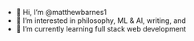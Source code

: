 - 👋 Hi, I’m @matthewbarnes1
- 👀 I’m interested in philosophy, ML & AI, writing, and 
- 🌱 I’m currently learning full stack web development

<!---
matthewbarnes1/matthewbarnes1 is a ✨ special ✨ repository because its `README.md` (this file) appears on your GitHub profile.
You can click the Preview link to take a look at your changes.
--->
